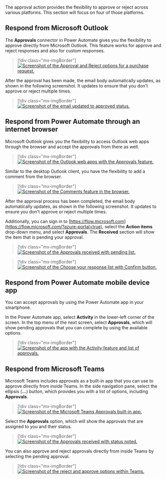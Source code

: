 The approval action provides the flexibility to approve or reject across various platforms. This section will focus on four of those platforms.

## Respond from Microsoft Outlook

The **Approvals** connector in Power Automate gives you the flexibility to approve directly from Microsoft Outlook. This feature works for approve and reject responses and also for custom responses.

> [!div class="mx-imgBorder"]
> [![Screenshot of the Approval and Reject options for a purchase request.](../media/approvals-request.jpg)](../media/approvals-request.jpg#lightbox)

After the approval has been made, the email body automatically updates, as shown in the following screenshot. It updates to ensure that you don't approve or reject multiple times.

> [!div class="mx-imgBorder"]
> [![Screenshot of the email updated to approved status.](../media/after-approve.jpg)](../media/after-approve.jpg#lightbox)

## Respond from Power Automate through an internet browser

Microsoft Outlook gives you the flexibility to access Outlook web apps through the browser and accept the approvals from there as well.

> [!div class="mx-imgBorder"]
> [![Screenshot of the Outlook web apps with the Approvals feature.](../media/accept-approve-browser.jpg)](../media/accept-approve-browser.jpg#lightbox)

Similar to the desktop Outlook client, you have the flexibility to add a comment from the browser.

> [!div class="mx-imgBorder"]
> [![Screenshot of the Comments feature in the browser.](../media/respond-browser-comment.png)](../media/respond-browser-comment.png#lightbox)

After the approval process has been completed, the email body automatically updates, as shown in the following screenshot. It updates to ensure you don't approve or reject multiple times.

Additionally, you can sign in to [https://flow.microsoft.com](https://flow.microsoft.com/?azure-portal=true), select the **Action items** drop-down menu, and select **Approvals**. The **Received** section will show the item that is pending your approval.

> [!div class="mx-imgBorder"]
> [![Screenshot of the Approvals received with pending list.](../media/approve-power-automate.png)](../media/approve-power-automate.png#lightbox)

> [!div class="mx-imgBorder"]
> [![Screenshot of the Choose your response list with Confirm button.](../media/choose-responses.jpg)](../media/choose-responses.jpg#lightbox)

## Respond from Power Automate mobile device app

You can accept approvals by using the Power Automate app in your smartphone.

In the Power Automate app, select **Activity** in the lower-left corner of the screen. In the top menu of the next screen, select **Approvals**, which will show pending approvals that you can complete by using the available options.

> [!div class="mx-imgBorder"]
> [![Screenshot of the app with the Activity feature and list of approvals.](../media/respond-device.jpg)](../media/respond-device.jpg#lightbox)

## Respond from Microsoft Teams

Microsoft Teams includes approvals as a built-in app that you can use to approve directly from inside Teams. In the side navigation pane, select the ellipsis (**...**) button, which provides you with a list of options, including **Approvals**.

> [!div class="mx-imgBorder"]
> [![Screenshot of the Microsoft Teams Approvals built-in app.](../media/approvals.png)](../media/approvals.png#lightbox)

Select the **Approvals** option, which will show the approvals that are assigned to you and their status.

> [!div class="mx-imgBorder"]
> [![Screenshot of the Approvals received with status noted.](../media/teams-approval-status.jpg)](../media/teams-approval-status.jpg#lightbox)

You can also approve and reject approvals directly from inside Teams by selecting the pending approval.

> [!div class="mx-imgBorder"]
> [![Screenshot of the reject and approve options within Teams.](../media/approve-reject-team.jpg)](../media/approve-reject-team.jpg#lightbox)

